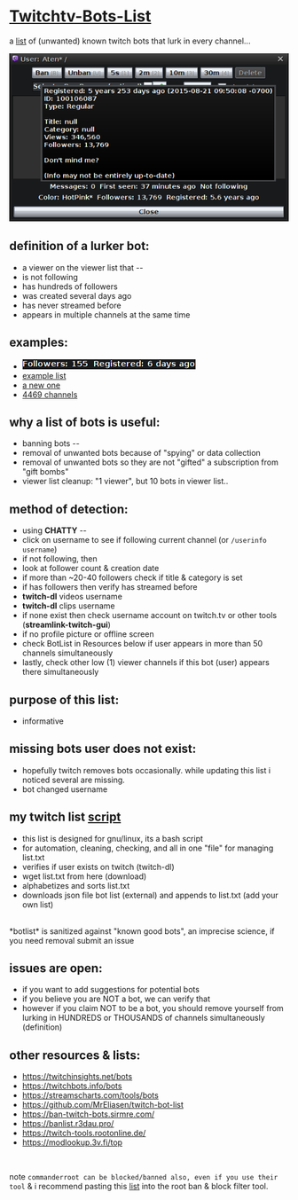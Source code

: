 # [Twitchtv-Bots-List](https://github.com/arrowgent/Twitchtv-Bots-List/blob/main/list.txt)
a [list](https://github.com/arrowgent/Twitchtv-Bots-List/blob/main/list.txt) of (unwanted) known twitch bots that lurk in every channel...

![atenbot](https://github.com/arrowgent/Twitchtv-Bots-List/blob/main/images/aten_bot.png)

## definition of a lurker bot:
* a viewer on the viewer list that --
* is not following
* has hundreds of followers
* was created several days ago
* has never streamed before
* appears in multiple channels at the same time


## examples:
* ![bot](https://github.com/arrowgent/Twitchtv-Bots-List/blob/main/images/easybot1.png)
* [example list](https://github.com/arrowgent/Twitchtv-Bots-List/blob/main/images/thousands_bots.png)
* [a new one](https://github.com/arrowgent/Twitchtv-Bots-List/blob/main/images/d1fss.png)
* [4469 channels](https://github.com/arrowgent/Twitchtv-Bots-List/commit/ffedd761f1ca9dd629b74ee216c1335c96706c59#commitcomment-51199519)


## why a list of bots is useful:
* banning bots --
* removal of unwanted bots because of "spying" or data collection
* removal of unwanted bots so they are not "gifted" a subscription from "gift bombs"
* viewer list cleanup: "1 viewer", but 10 bots in viewer list..


## method of detection:
* using **CHATTY** --
* click on username to see if following current channel (or `/userinfo username`)
* if not following, then
* look at follower count & creation date
* if more than ~20-40 followers check if title & category is set
* if has followers then verify has streamed before
* **twitch-dl** videos username
* **twitch-dl** clips username
* if none exist then check username account on twitch.tv or other tools (**streamlink-twitch-gui**)
* if no profile picture or offline screen
* check BotList in Resources below if user appears in more than 50 channels simultaneously
* lastly, check other low (1) viewer channels if this bot (user) appears there simultaneously


## purpose of this list:
* informative


## missing bots user does not exist:
* hopefully twitch removes bots occasionally.  while updating this list i noticed several are missing.
* bot changed username


## my twitch list [script](https://github.com/arrowgent/Twitchtv-Bots-List/blob/main/scripts/twlist.sh)
* this list is designed for gnu/linux, its a bash script
* for automation, cleaning, checking, and all in one "file" for managing list.txt
* verifies if user exists on twitch (twitch-dl)
* wget list.txt from here (download)
* alphabetizes and sorts list.txt
* downloads json file bot list (external) and appends to list.txt (add your own list)
<br />
*botlist* is sanitized against "known good bots", an imprecise science, if you need removal submit an issue


## issues are open:
* if you want to add suggestions for potential bots
* if you believe you are NOT a bot, we can verify that
* however if you claim NOT to be a bot, you should remove yourself from lurking in HUNDREDS or THOUSANDS of channels simultaneously (definition)


## other resources & lists:
* https://twitchinsights.net/bots
* https://twitchbots.info/bots
* https://streamscharts.com/tools/bots
* https://github.com/MrEliasen/twitch-bot-list
* https://ban-twitch-bots.sirmre.com/
* https://banlist.r3dau.pro/
* https://twitch-tools.rootonline.de/
* https://modlookup.3v.fi/top
<br />

note `commanderroot can be blocked/banned also, even if you use their tool` & i recommend pasting this [list](https://github.com/arrowgent/Twitchtv-Bots-List/blob/main/list.txt) into the root ban & block filter tool.
